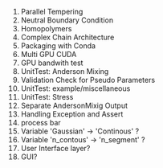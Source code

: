 1. Parallel Tempering
2. Neutral Boundary Condition
4. Homopolymers
5. Complex Chain Architecture
6. Packaging with Conda
7. Multi GPU CUDA
8. GPU bandwith test
9. UnitTest: Anderson Mixing
10. Validation Check for Pseudo Parameters
11. UnitTest: example/miscellaneous
12. UnitTest: Stress
13. Separate AndersonMixig Output
15. Handling Exception and Assert 
16. process bar
17. Variable 'Gaussian' -> 'Continous' ?
18. Variable 'n_contous' -> 'n_segment' ?
19. User Interface layer?
20. GUI? 
